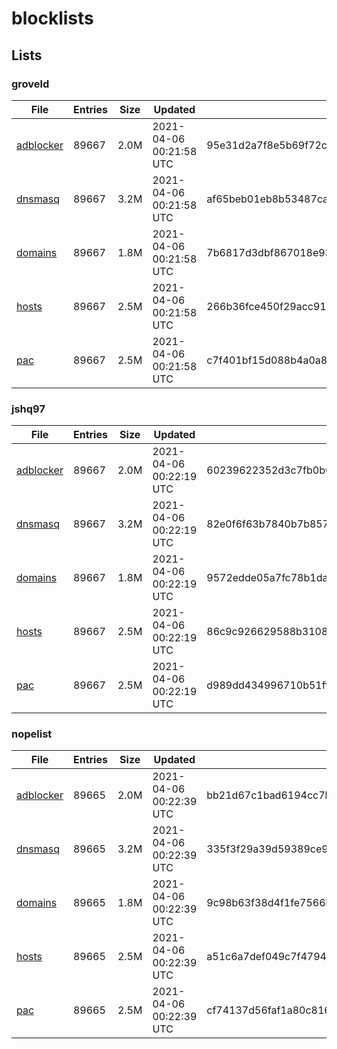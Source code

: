 # blocklists

## Lists

### groveld

|File|Entries|Size|Updated|Hash|
|-|-|-|-|-|
|[adblocker](https://raw.githubusercontent.com/groveld/blocklists/lists/groveld/adblocker.txt)|89667|2.0M|2021-04-06 00:21:58 UTC|95e31d2a7f8e5b69f72c3323ec0a9dfa6200a257cdfe28f9cbfd17dbd7151c2e|
|[dnsmasq](https://raw.githubusercontent.com/groveld/blocklists/lists/groveld/dnsmasq.txt)|89667|3.2M|2021-04-06 00:21:58 UTC|af65beb01eb8b53487caf45d710b11706ef84be07da0873d4d6c99939e16ea85|
|[domains](https://raw.githubusercontent.com/groveld/blocklists/lists/groveld/domains.txt)|89667|1.8M|2021-04-06 00:21:58 UTC|7b6817d3dbf867018e9380a3b2c10a52b043514bbd1127cc02177f5faf8e6ccd|
|[hosts](https://raw.githubusercontent.com/groveld/blocklists/lists/groveld/hosts.txt)|89667|2.5M|2021-04-06 00:21:58 UTC|266b36fce450f29acc917b10df0ef846bc4b8fab5793ef4948be38bb7227f998|
|[pac](https://raw.githubusercontent.com/groveld/blocklists/lists/groveld/pac.txt)|89667|2.5M|2021-04-06 00:21:58 UTC|c7f401bf15d088b4a0a8c7863d756c4d25dd8af658030e08322ca904674c594f|

### jshq97

|File|Entries|Size|Updated|Hash|
|-|-|-|-|-|
|[adblocker](https://raw.githubusercontent.com/groveld/blocklists/lists/jshq97/adblocker.txt)|89667|2.0M|2021-04-06 00:22:19 UTC|60239622352d3c7fb0b0a258364cf69608bf05bdc702430438c4d0740ac81fb1|
|[dnsmasq](https://raw.githubusercontent.com/groveld/blocklists/lists/jshq97/dnsmasq.txt)|89667|3.2M|2021-04-06 00:22:19 UTC|82e0f6f63b7840b7b8572c3ce2b39ed86cd313e534314dd38b98ae1fa931aec2|
|[domains](https://raw.githubusercontent.com/groveld/blocklists/lists/jshq97/domains.txt)|89667|1.8M|2021-04-06 00:22:19 UTC|9572edde05a7fc78b1da8c0bca2a90663f21131420450ee6526a4879555d286d|
|[hosts](https://raw.githubusercontent.com/groveld/blocklists/lists/jshq97/hosts.txt)|89667|2.5M|2021-04-06 00:22:19 UTC|86c9c926629588b310846aa639939930334a3d742a670f8d50bebf7046fad702|
|[pac](https://raw.githubusercontent.com/groveld/blocklists/lists/jshq97/pac.txt)|89667|2.5M|2021-04-06 00:22:19 UTC|d989dd434996710b51ff817a3190b3d5bece10e4adace1889c11649aa5e0c4ce|

### nopelist

|File|Entries|Size|Updated|Hash|
|-|-|-|-|-|
|[adblocker](https://raw.githubusercontent.com/groveld/blocklists/lists/nopelist/adblocker.txt)|89665|2.0M|2021-04-06 00:22:39 UTC|bb21d67c1bad6194cc7b9623eab353751ffbb1d39acac914c6e4d5a116804fdd|
|[dnsmasq](https://raw.githubusercontent.com/groveld/blocklists/lists/nopelist/dnsmasq.txt)|89665|3.2M|2021-04-06 00:22:39 UTC|335f3f29a39d59389ce944557a6e58b02486b6f9071f94a267c057913272e3b9|
|[domains](https://raw.githubusercontent.com/groveld/blocklists/lists/nopelist/domains.txt)|89665|1.8M|2021-04-06 00:22:39 UTC|9c98b63f38d4f1fe7566bbb156afda8903c72b1f9ca7cdc3fe49c6670ff390fd|
|[hosts](https://raw.githubusercontent.com/groveld/blocklists/lists/nopelist/hosts.txt)|89665|2.5M|2021-04-06 00:22:39 UTC|a51c6a7def049c7f4794c06aaef2bd950477f99d473569594b8cb1cbcf3d00b2|
|[pac](https://raw.githubusercontent.com/groveld/blocklists/lists/nopelist/pac.txt)|89665|2.5M|2021-04-06 00:22:39 UTC|cf74137d56faf1a80c8162c5efcbb552e5399032df6fc96fb1697b7faea3c924|
